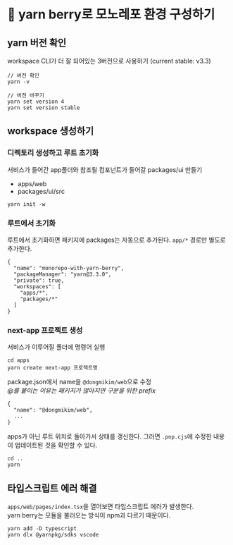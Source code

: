 # 🍒 yarn berry로 모노레포 환경 구성하기

## yarn 버전 확인

workspace CLI가 더 잘 되어있는 3버전으로 사용하기 (current stable: v3.3)

```
// 버전 확인
yarn -v

// 버전 바꾸기
yarn set version 4
yarn set version stable
```

## workspace 생성하기

### 디렉토리 생성하고 루트 초기화

서비스가 들어간 app폴더와 참조될 컴포넌트가 들어갈 packages/ui 만들기

- apps/web
- packages/ui/src

```
yarn init -w
```

### 루트에서 초기화

루트에서 초기화하면 패키지에 packages는 자동으로 추가된다.
`app/*` 경로만 별도로 추가한다.

```
{
  "name": "monorepo-with-yarn-berry",
  "packageManager": "yarn@3.3.0",
  "private": true,
  "workspaces": [
    "apps/*",
    "packages/*"
  ]
}
```

### next-app 프로젝트 생성

서비스가 이루어질 폴더에 명령어 실행

```
cd apps
yarn create next-app 프로젝트명
```

package.json에서 name을 `@dongmikim/web`으로 수정  
_@를 붙이는 이유는 패키지가 많아지면 구분을 위한 prefix_

```
{
  "name": "@dongmikim/web",
  ...
}
```

apps가 아닌 루트 위치로 돌아가서 상태를 갱신한다.
그러면 `.pnp.cjs`에 수정한 내용이 업데이트된 것을 확인할 수 있다.

```
cd ..
yarn
```

## 타입스크립트 에러 해결

`apps/web/pages/index.tsx`을 열어보면 타입스크립트 에러가 발생한다.  
yarn berry는 모듈을 불러오는 방식이 npm과 다르기 때문이다.

```
yarn add -D typescript
yarn dlx @yarnpkg/sdks vscode
```
